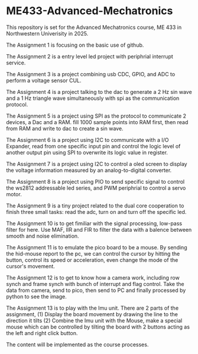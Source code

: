 # ME433-Advanced-Mechatronics
This repository is set for the Advanced Mechatronics course, ME 433 in Northwestern Univerisity in 2025.

The Assignment 1 is focusing on the basic use of github.

The Assignment 2 is a entry level led project with periphrial interrupt service.

The Assignment 3 is a project combining usb CDC, GPIO, and ADC to perform a voltage sensor CUL.

The Assignment 4 is a project talking to the dac to generate a 2 Hz sin wave and a 1 Hz triangle wave simultaneously with spi as the communication protocol.

The Assignment 5 is a project using SPI as the protocol to communicate 2 devices, a Dac and a RAM. fill 1000 sample points into RAM first, then read from RAM and write to dac to create a sin wave.

The Assignment 6 is a project using I2C to communicate with a I/O Expander, read from one specific input pin and control the logic level of another output pin using SPI to overwrite its logic value in register.

The Assignment 7 is a project using I2C to control a oled screen to display the voltage information measured by an analog-to-digital converter.

The Assignment 8 is a project using PIO to send specific signal to control the ws2812 addressable led series, and PWM periphrial to control a servo motor.

The Assignment 9 is a tiny project related to the dual core cooperation to finish three small tasks: read the adc, turn on and turn off the specific led.

The Assignment 10 is to get fimiliar with the signal processing, low-pass filter for here. Use MAF, IIR and FIR to filter the data with a balence between smooth and noise elimination.

The Assignment 11 is to emulate the pico board to be a mouse. By sending the hid-mouse report to the pc, we can control the cursor by hitting the button, control its speed or acceleration, even change the mode of the cursor's movement.

The Assignment 12 is to get to know how a camera work, including row synch and frame synch with bunch of interrupt and flag control. Take the data from camera, send to pico, then send to PC and finally processed by python to see the image.

The Assignment 13 is to play with the Imu unit. There are 2 parts of the assignment, (1) Display the board movement by drawing the line to the direction it tilts (2) Combine the Imu unit with the Mouse, make a special mouse which can be controlled by tilting the board with 2 buttons acting as the left and right click button.

The content will be implemented as the course processes.
